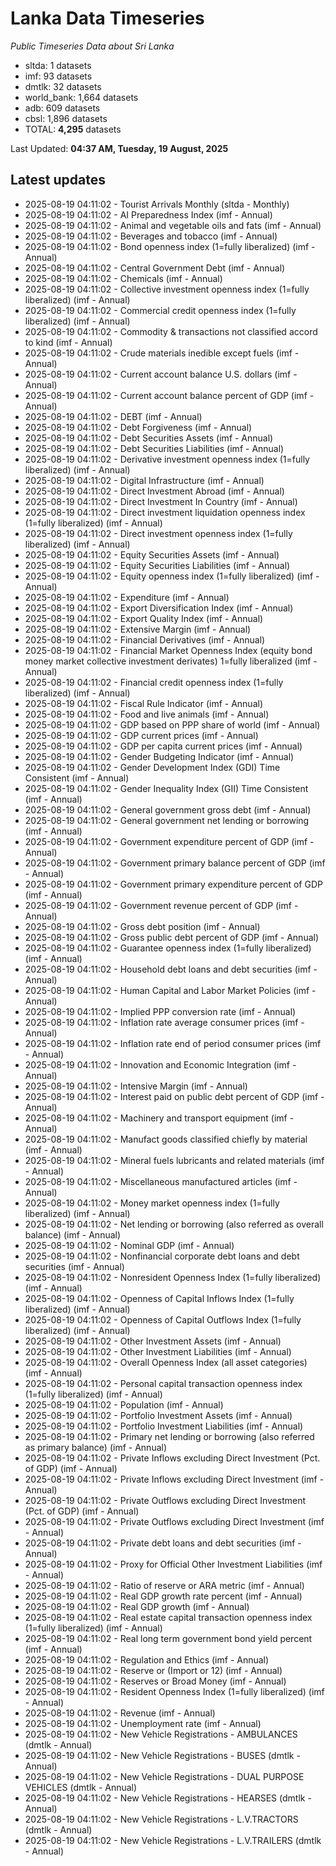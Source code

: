 # Lanka Data Timeseries
*Public Timeseries Data about Sri Lanka*

* sltda: 1 datasets
* imf: 93 datasets
* dmtlk: 32 datasets
* world_bank: 1,664 datasets
* adb: 609 datasets
* cbsl: 1,896 datasets
* TOTAL: **4,295** datasets

Last Updated: **04:37 AM, Tuesday, 19 August, 2025**

## Latest updates

* 2025-08-19 04:11:02 - Tourist Arrivals Monthly (sltda - Monthly)
* 2025-08-19 04:11:02 - AI Preparedness Index (imf - Annual)
* 2025-08-19 04:11:02 - Animal and vegetable oils and fats (imf - Annual)
* 2025-08-19 04:11:02 - Beverages and tobacco (imf - Annual)
* 2025-08-19 04:11:02 - Bond openness index (1=fully liberalized) (imf - Annual)
* 2025-08-19 04:11:02 - Central Government Debt (imf - Annual)
* 2025-08-19 04:11:02 - Chemicals (imf - Annual)
* 2025-08-19 04:11:02 - Collective investment openness index (1=fully liberalized) (imf - Annual)
* 2025-08-19 04:11:02 - Commercial credit openness index (1=fully liberalized) (imf - Annual)
* 2025-08-19 04:11:02 - Commodity & transactions not classified accord to kind (imf - Annual)
* 2025-08-19 04:11:02 - Crude materials inedible except fuels (imf - Annual)
* 2025-08-19 04:11:02 - Current account balance U.S. dollars (imf - Annual)
* 2025-08-19 04:11:02 - Current account balance percent of GDP (imf - Annual)
* 2025-08-19 04:11:02 - DEBT (imf - Annual)
* 2025-08-19 04:11:02 - Debt Forgiveness (imf - Annual)
* 2025-08-19 04:11:02 - Debt Securities Assets (imf - Annual)
* 2025-08-19 04:11:02 - Debt Securities Liabilities (imf - Annual)
* 2025-08-19 04:11:02 - Derivative investment openness index (1=fully liberalized) (imf - Annual)
* 2025-08-19 04:11:02 - Digital Infrastructure (imf - Annual)
* 2025-08-19 04:11:02 - Direct Investment Abroad (imf - Annual)
* 2025-08-19 04:11:02 - Direct Investment In Country (imf - Annual)
* 2025-08-19 04:11:02 - Direct investment liquidation openness index (1=fully liberalized) (imf - Annual)
* 2025-08-19 04:11:02 - Direct investment openness index (1=fully liberalized) (imf - Annual)
* 2025-08-19 04:11:02 - Equity Securities Assets (imf - Annual)
* 2025-08-19 04:11:02 - Equity Securities Liabilities (imf - Annual)
* 2025-08-19 04:11:02 - Equity openness index (1=fully liberalized) (imf - Annual)
* 2025-08-19 04:11:02 - Expenditure (imf - Annual)
* 2025-08-19 04:11:02 - Export Diversification Index (imf - Annual)
* 2025-08-19 04:11:02 - Export Quality Index (imf - Annual)
* 2025-08-19 04:11:02 - Extensive Margin (imf - Annual)
* 2025-08-19 04:11:02 - Financial Derivatives (imf - Annual)
* 2025-08-19 04:11:02 - Financial Market Openness Index (equity bond money market collective investment derivates) 1=fully liberalized (imf - Annual)
* 2025-08-19 04:11:02 - Financial credit openness index (1=fully liberalized) (imf - Annual)
* 2025-08-19 04:11:02 - Fiscal Rule Indicator (imf - Annual)
* 2025-08-19 04:11:02 - Food and live animals (imf - Annual)
* 2025-08-19 04:11:02 - GDP based on PPP share of world (imf - Annual)
* 2025-08-19 04:11:02 - GDP current prices (imf - Annual)
* 2025-08-19 04:11:02 - GDP per capita current prices (imf - Annual)
* 2025-08-19 04:11:02 - Gender Budgeting Indicator (imf - Annual)
* 2025-08-19 04:11:02 - Gender Development Index (GDI) Time Consistent (imf - Annual)
* 2025-08-19 04:11:02 - Gender Inequality Index (GII) Time Consistent (imf - Annual)
* 2025-08-19 04:11:02 - General government gross debt (imf - Annual)
* 2025-08-19 04:11:02 - General government net lending or borrowing (imf - Annual)
* 2025-08-19 04:11:02 - Government expenditure percent of GDP (imf - Annual)
* 2025-08-19 04:11:02 - Government primary balance percent of GDP (imf - Annual)
* 2025-08-19 04:11:02 - Government primary expenditure percent of GDP (imf - Annual)
* 2025-08-19 04:11:02 - Government revenue percent of GDP (imf - Annual)
* 2025-08-19 04:11:02 - Gross debt position (imf - Annual)
* 2025-08-19 04:11:02 - Gross public debt percent of GDP (imf - Annual)
* 2025-08-19 04:11:02 - Guarantee openness index (1=fully liberalized) (imf - Annual)
* 2025-08-19 04:11:02 - Household debt loans and debt securities (imf - Annual)
* 2025-08-19 04:11:02 - Human Capital and Labor Market Policies (imf - Annual)
* 2025-08-19 04:11:02 - Implied PPP conversion rate (imf - Annual)
* 2025-08-19 04:11:02 - Inflation rate average consumer prices (imf - Annual)
* 2025-08-19 04:11:02 - Inflation rate end of period consumer prices (imf - Annual)
* 2025-08-19 04:11:02 - Innovation and Economic Integration (imf - Annual)
* 2025-08-19 04:11:02 - Intensive Margin (imf - Annual)
* 2025-08-19 04:11:02 - Interest paid on public debt percent of GDP (imf - Annual)
* 2025-08-19 04:11:02 - Machinery and transport equipment (imf - Annual)
* 2025-08-19 04:11:02 - Manufact goods classified chiefly by material (imf - Annual)
* 2025-08-19 04:11:02 - Mineral fuels lubricants and related materials (imf - Annual)
* 2025-08-19 04:11:02 - Miscellaneous manufactured articles (imf - Annual)
* 2025-08-19 04:11:02 - Money market openness index (1=fully liberalized) (imf - Annual)
* 2025-08-19 04:11:02 - Net lending or borrowing (also referred as overall balance) (imf - Annual)
* 2025-08-19 04:11:02 - Nominal GDP (imf - Annual)
* 2025-08-19 04:11:02 - Nonfinancial corporate debt loans and debt securities (imf - Annual)
* 2025-08-19 04:11:02 - Nonresident Openness Index (1=fully liberalized) (imf - Annual)
* 2025-08-19 04:11:02 - Openness of Capital Inflows Index (1=fully liberalized) (imf - Annual)
* 2025-08-19 04:11:02 - Openness of Capital Outflows Index (1=fully liberalized) (imf - Annual)
* 2025-08-19 04:11:02 - Other Investment Assets (imf - Annual)
* 2025-08-19 04:11:02 - Other Investment Liabilities (imf - Annual)
* 2025-08-19 04:11:02 - Overall Openness Index (all asset categories) (imf - Annual)
* 2025-08-19 04:11:02 - Personal capital transaction openness index (1=fully liberalized) (imf - Annual)
* 2025-08-19 04:11:02 - Population (imf - Annual)
* 2025-08-19 04:11:02 - Portfolio Investment Assets (imf - Annual)
* 2025-08-19 04:11:02 - Portfolio Investment Liabilities (imf - Annual)
* 2025-08-19 04:11:02 - Primary net lending or borrowing (also referred as primary balance) (imf - Annual)
* 2025-08-19 04:11:02 - Private Inflows excluding Direct Investment (Pct. of GDP) (imf - Annual)
* 2025-08-19 04:11:02 - Private Inflows excluding Direct Investment (imf - Annual)
* 2025-08-19 04:11:02 - Private Outflows excluding Direct Investment (Pct. of GDP) (imf - Annual)
* 2025-08-19 04:11:02 - Private Outflows excluding Direct Investment (imf - Annual)
* 2025-08-19 04:11:02 - Private debt loans and debt securities (imf - Annual)
* 2025-08-19 04:11:02 - Proxy for Official Other Investment Liabilities (imf - Annual)
* 2025-08-19 04:11:02 - Ratio of reserve or ARA metric (imf - Annual)
* 2025-08-19 04:11:02 - Real GDP growth rate percent (imf - Annual)
* 2025-08-19 04:11:02 - Real GDP growth (imf - Annual)
* 2025-08-19 04:11:02 - Real estate capital transaction openness index (1=fully liberalized) (imf - Annual)
* 2025-08-19 04:11:02 - Real long term government bond yield percent (imf - Annual)
* 2025-08-19 04:11:02 - Regulation and Ethics (imf - Annual)
* 2025-08-19 04:11:02 - Reserve or (Import or 12) (imf - Annual)
* 2025-08-19 04:11:02 - Reserves or Broad Money (imf - Annual)
* 2025-08-19 04:11:02 - Resident Openness Index (1=fully liberalized) (imf - Annual)
* 2025-08-19 04:11:02 - Revenue (imf - Annual)
* 2025-08-19 04:11:02 - Unemployment rate (imf - Annual)
* 2025-08-19 04:11:02 - New Vehicle Registrations - AMBULANCES (dmtlk - Annual)
* 2025-08-19 04:11:02 - New Vehicle Registrations - BUSES (dmtlk - Annual)
* 2025-08-19 04:11:02 - New Vehicle Registrations - DUAL PURPOSE VEHICLES (dmtlk - Annual)
* 2025-08-19 04:11:02 - New Vehicle Registrations - HEARSES (dmtlk - Annual)
* 2025-08-19 04:11:02 - New Vehicle Registrations - L.V.TRACTORS (dmtlk - Annual)
* 2025-08-19 04:11:02 - New Vehicle Registrations - L.V.TRAILERS (dmtlk - Annual)